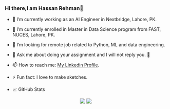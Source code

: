 ### Hi there,I am Hassan Rehman👋


- 🔭 I’m currently working as an AI Engineer in Nextbridge, Lahore, PK.
- 🌱 I’m currently enrolled in Master in Data Science program from FAST, NUCES, Lahore, PK.
- 👯 I’m looking for remote job related to Python, ML and data engineering.
- 💬 Ask me about doing your assignment and I will not reply you. 👊
- 📫 How to reach me: <a href="https://www.linkedin.com/in/hassan119/">My Linkedin Profile</a>.
- ⚡ Fun fact: I love to make sketches.

- 📈 GitHub Stats
<p align="center">
<img src='https://github-readme-stats.vercel.app/api?username=hassanrehman01398&show_icons=true&theme=onedark' height:'50'>
<img src='https://github-readme-stats.vercel.app/api/top-langs/?username=hassanrehman01398&theme=onedark'>
</p>
